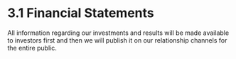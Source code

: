 # 3.1 Financial Statements

All information regarding our investments and results will be made available to investors first and then we will publish it on our relationship channels for the entire public.
